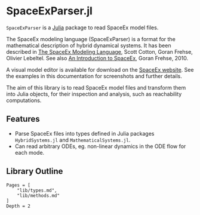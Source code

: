 # SpaceExParser.jl

`SpaceExParser` is a [Julia](http://julialang.org) package to read SpaceEx model files.

The SpaceEx modeling language (SpaceExParser) is a format for the mathematical description
of hybrid dynamical systems. It has been described in
[The SpaceEx Modeling Language](http://spaceex.imag.fr/sites/default/files/spaceex_modeling_language_0.pdf),
Scott Cotton, Goran Frehse, Olivier Lebeltel. See also [An Introduction to SpaceEx](http://spaceex.imag.fr/sites/default/files/introduction_to_spaceex_0.pdf),
Goran Frehse, 2010.

A visual model editor is available for download on the [SpaceEx website](http://spaceex.imag.fr/download-6).
See the examples in this documentation for screenshots and further details.

The aim of this library is to read SpaceEx model files and transform them into Julia
objects, for their inspection and analysis, such as reachability computations.

## Features

- Parse SpaceEx files into types defined in Julia packages `HybridSystems.jl` and `MathematicalSystems.jl`.
- Can read arbitrary ODEs, eg. non-linear dynamics in the ODE flow for each mode.

## Library Outline

```@contents
Pages = [
    "lib/types.md",
    "lib/methods.md"
]
Depth = 2
```
